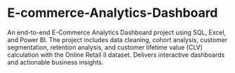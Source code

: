 # E-commerce-Analytics-Dashboard
An end-to-end E-Commerce Analytics Dashboard project using SQL, Excel, and Power BI. The project includes data cleaning, cohort analysis, customer segmentation, retention analysis, and customer lifetime value (CLV) calculation with the Online Retail II dataset. Delivers interactive dashboards and actionable business insights.
